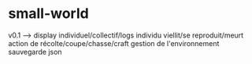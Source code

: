 # small-world

v0.1 -->
display individuel/collectif/logs
individu viellit/se reproduit/meurt
action de récolte/coupe/chasse/craft
gestion de l'environnement
sauvegarde json

